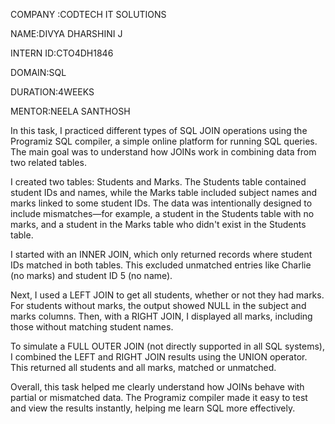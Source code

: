 

COMPANY :CODTECH IT SOLUTIONS

NAME:DIVYA DHARSHINI J

INTERN ID:CTO4DH1846

DOMAIN:SQL

DURATION:4WEEKS

MENTOR:NEELA SANTHOSH

In this task, I practiced different types of SQL JOIN operations using the Programiz SQL compiler, a simple online platform for running SQL queries. The main goal was to understand how JOINs work in combining data from two related tables.

I created two tables: Students and Marks. The Students table contained student IDs and names, while the Marks table included subject names and marks linked to some student IDs. The data was intentionally designed to include mismatches—for example, a student in the Students table with no marks, and a student in the Marks table who didn't exist in the Students table.

I started with an INNER JOIN, which only returned records where student IDs matched in both tables. This excluded unmatched entries like Charlie (no marks) and student ID 5 (no name).

Next, I used a LEFT JOIN to get all students, whether or not they had marks. For students without marks, the output showed NULL in the subject and marks columns. Then, with a RIGHT JOIN, I displayed all marks, including those without matching student names.

To simulate a FULL OUTER JOIN (not directly supported in all SQL systems), I combined the LEFT and RIGHT JOIN results using the UNION operator. This returned all students and all marks, matched or unmatched.

Overall, this task helped me clearly understand how JOINs behave with partial or mismatched data. The Programiz compiler made it easy to test and view the results instantly, helping me learn SQL more effectively.
